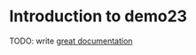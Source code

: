 # Introduction to demo23

TODO: write [great documentation](http://jacobian.org/writing/what-to-write/)
